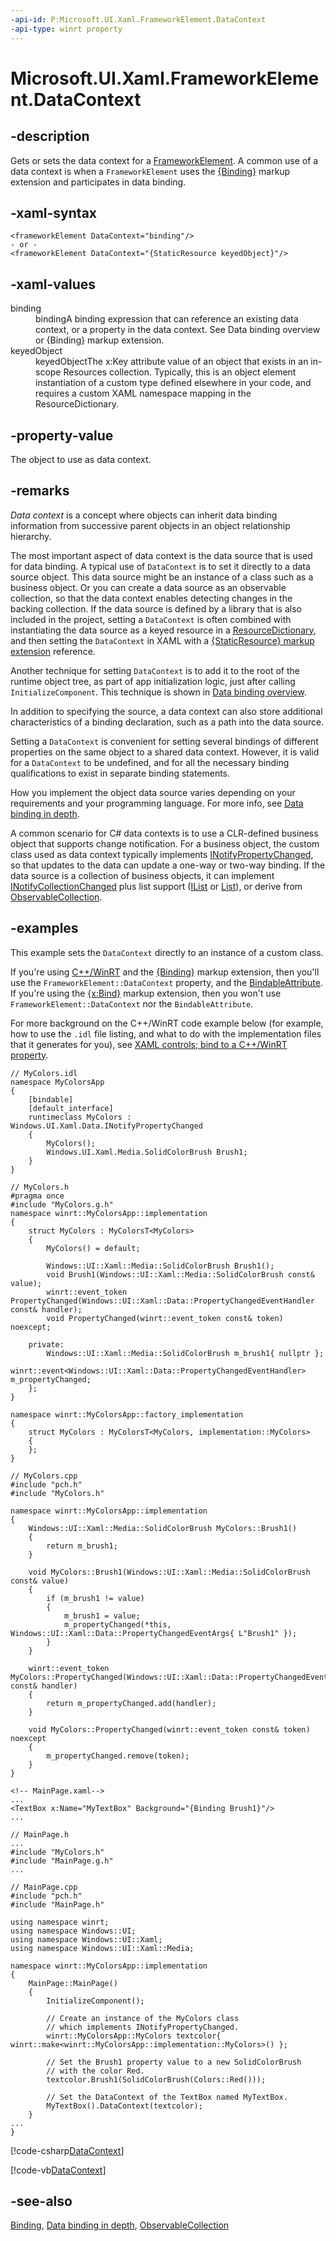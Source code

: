 ```yaml
---
-api-id: P:Microsoft.UI.Xaml.FrameworkElement.DataContext
-api-type: winrt property
---
```


<!-- Property syntax
public object DataContext { get;  set; }
-->

# Microsoft.UI.Xaml.FrameworkElement.DataContext

## -description

Gets or sets the data context for a [FrameworkElement](frameworkelement.md). A common use of a data context is when a `FrameworkElement` uses the [{Binding}](/windows/uwp/xaml-platform/binding-markup-extension) markup extension and participates in data binding.

## -xaml-syntax

```xaml
<frameworkElement DataContext="binding"/>
- or -
<frameworkElement DataContext="{StaticResource keyedObject}"/>
```

## -xaml-values
<dl><dt>binding</dt><dd>bindingA binding expression that can reference an existing data context, or a property in the data context. See Data binding overview or {Binding} markup extension.</dd>
<dt>keyedObject</dt><dd>keyedObjectThe x:Key attribute value of an object that exists in an in-scope Resources collection. Typically, this is an object element instantiation of a custom type defined elsewhere in your code, and requires a custom XAML namespace mapping in the ResourceDictionary.</dd>
</dl>

## -property-value

The object to use as data context.

## -remarks

*Data context* is a concept where objects can inherit data binding information from successive parent objects in an object relationship hierarchy.

The most important aspect of data context is the data source that is used for data binding. A typical use of `DataContext` is to set it directly to a data source object. This data source might be an instance of a class such as a business object. Or you can create a data source as an observable collection, so that the data context enables detecting changes in the backing collection. If the data source is defined by a library that is also included in the project, setting a `DataContext` is often combined with instantiating the data source as a keyed resource in a [ResourceDictionary](resourcedictionary.md), and then setting the `DataContext` in XAML with a [{StaticResource} markup extension](/windows/uwp/xaml-platform/staticresource-markup-extension) reference.

Another technique for setting `DataContext` is to add it to the root of the runtime object tree, as part of app initialization logic, just after calling `InitializeComponent`. This technique is shown in [Data binding overview](/windows/uwp/data-binding/data-binding-quickstart).

In addition to specifying the source, a data context can also store additional characteristics of a binding declaration, such as a path into the data source.

Setting a `DataContext` is convenient for setting several bindings of different properties on the same object to a shared data context. However, it is valid for a `DataContext` to be undefined, and for all the necessary binding qualifications to exist in separate binding statements.

How you implement the object data source varies depending on your requirements and your programming language. For more info, see [Data binding in depth](/windows/uwp/data-binding/data-binding-in-depth).

A common scenario for C# data contexts is to use a CLR-defined business object that supports change notification. For a business object, the custom class used as data context typically implements [INotifyPropertyChanged](../microsoft.ui.xaml.data/inotifypropertychanged.md), so that updates to the data can update a one-way or two-way binding. If the data source is a collection of business objects, it can implement [INotifyCollectionChanged](../microsoft.ui.xaml.interop/inotifycollectionchanged.md) plus list support ([IList<T>](/dotnet/api/system.collections.generic.ilist-1?view=dotnet-uwp-10.0&preserve-view=true) or [List<T>](/dotnet/api/system.collections.generic.ilist-1?view=dotnet-uwp-10.0&preserve-view=true)), or derive from [ObservableCollection<T>](/dotnet/api/system.collections.objectmodel.observablecollection-1?view=dotnet-uwp-10.0&preserve-view=true).

## -examples

This example sets the `DataContext` directly to an instance of a custom class.

If you're using [C++/WinRT](/windows/uwp/cpp-and-winrt-apis/intro-to-using-cpp-with-winrt) and the [{Binding}](/windows/uwp/xaml-platform/binding-markup-extension) markup extension, then you'll use the `FrameworkElement::DataContext` property, and the [BindableAttribute](../microsoft.ui.xaml.data/bindableattribute.md). If you're using the [{x:Bind}](/windows/uwp/xaml-platform/x-bind-markup-extension) markup extension, then you won't use `FrameworkElement::DataContext` nor the `BindableAttribute`.

For more background on the C++/WinRT code example below (for example, how to use the `.idl` file listing, and what to do with the implementation files that it generates for you), see [XAML controls; bind to a C++/WinRT property](/windows/uwp/cpp-and-winrt-apis/binding-property).

```cppwinrt
// MyColors.idl
namespace MyColorsApp
{
    [bindable]
    [default_interface]
    runtimeclass MyColors : Windows.UI.Xaml.Data.INotifyPropertyChanged
    {
        MyColors();
        Windows.UI.Xaml.Media.SolidColorBrush Brush1;
    }
}

// MyColors.h
#pragma once
#include "MyColors.g.h"
namespace winrt::MyColorsApp::implementation
{
    struct MyColors : MyColorsT<MyColors>
    {
        MyColors() = default;

        Windows::UI::Xaml::Media::SolidColorBrush Brush1();
        void Brush1(Windows::UI::Xaml::Media::SolidColorBrush const& value);
        winrt::event_token PropertyChanged(Windows::UI::Xaml::Data::PropertyChangedEventHandler const& handler);
        void PropertyChanged(winrt::event_token const& token) noexcept;

    private:
        Windows::UI::Xaml::Media::SolidColorBrush m_brush1{ nullptr };
        winrt::event<Windows::UI::Xaml::Data::PropertyChangedEventHandler> m_propertyChanged;
    };
}

namespace winrt::MyColorsApp::factory_implementation
{
    struct MyColors : MyColorsT<MyColors, implementation::MyColors>
    {
    };
}

// MyColors.cpp
#include "pch.h"
#include "MyColors.h"

namespace winrt::MyColorsApp::implementation
{
    Windows::UI::Xaml::Media::SolidColorBrush MyColors::Brush1()
    {
        return m_brush1;
    }

    void MyColors::Brush1(Windows::UI::Xaml::Media::SolidColorBrush const& value)
    {
        if (m_brush1 != value)
        {
            m_brush1 = value;
            m_propertyChanged(*this, Windows::UI::Xaml::Data::PropertyChangedEventArgs{ L"Brush1" });
        }
    }

    winrt::event_token MyColors::PropertyChanged(Windows::UI::Xaml::Data::PropertyChangedEventHandler const& handler)
    {
        return m_propertyChanged.add(handler);
    }

    void MyColors::PropertyChanged(winrt::event_token const& token) noexcept
    {
        m_propertyChanged.remove(token);
    }
}

<!-- MainPage.xaml-->
...
<TextBox x:Name="MyTextBox" Background="{Binding Brush1}"/>
...

// MainPage.h
...
#include "MyColors.h"
#include "MainPage.g.h"
...

// MainPage.cpp
#include "pch.h"
#include "MainPage.h"

using namespace winrt;
using namespace Windows::UI;
using namespace Windows::UI::Xaml;
using namespace Windows::UI::Xaml::Media;

namespace winrt::MyColorsApp::implementation
{
    MainPage::MainPage()
    {
        InitializeComponent();

        // Create an instance of the MyColors class
        // which implements INotifyPropertyChanged.
        winrt::MyColorsApp::MyColors textcolor{ winrt::make<winrt::MyColorsApp::implementation::MyColors>() };

        // Set the Brush1 property value to a new SolidColorBrush
        // with the color Red.
        textcolor.Brush1(SolidColorBrush(Colors::Red()));

        // Set the DataContext of the TextBox named MyTextBox.
        MyTextBox().DataContext(textcolor);
    }
...
}
```

[!code-csharp[DataContext](../microsoft.ui.xaml.controls.primitives/code/Binding_Simple/csharp/Page.xaml.cs#SnippetDataContext)]

[!code-vb[DataContext](../microsoft.ui.xaml.controls.primitives/code/Binding_Simple/vbnet/BlankPage.xaml.vb#SnippetDataContext)]

## -see-also

[Binding](../microsoft.ui.xaml.data/binding.md), [Data binding in depth](/windows/uwp/data-binding/data-binding-in-depth), [ObservableCollection<T>](/dotnet/api/system.collections.objectmodel.observablecollection-1?view=dotnet-uwp-10.0&preserve-view=true)
